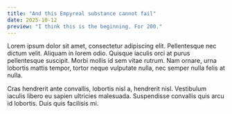 ```yaml
---
title: "And this Empyreal substance cannot fail"
date: 2025-10-12
preview: "I think this is the beginning. For 200."
---
```


Lorem ipsum dolor sit amet, consectetur adipiscing elit. Pellentesque nec dictum velit. Aliquam in lorem odio. Quisque iaculis orci at purus pellentesque suscipit. Morbi mollis id sem vitae rutrum. Nam ornare, urna lobortis mattis tempor, tortor neque vulputate nulla, nec semper nulla felis at nulla.

Cras hendrerit ante convallis, lobortis nisl a, hendrerit nisl. Vestibulum iaculis libero eu sapien ultricies malesuada. Suspendisse convallis quis arcu id lobortis. Duis quis facilisis mi.